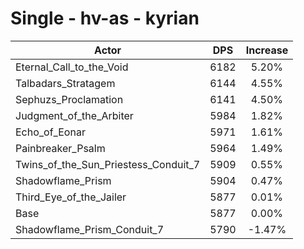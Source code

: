 # Single - hv-as - kyrian
| Actor | DPS | Increase |
|---|:---:|:---:|
|Eternal_Call_to_the_Void|6182|5.20%|
|Talbadars_Stratagem|6144|4.55%|
|Sephuzs_Proclamation|6141|4.50%|
|Judgment_of_the_Arbiter|5984|1.82%|
|Echo_of_Eonar|5971|1.61%|
|Painbreaker_Psalm|5964|1.49%|
|Twins_of_the_Sun_Priestess_Conduit_7|5909|0.55%|
|Shadowflame_Prism|5904|0.47%|
|Third_Eye_of_the_Jailer|5877|0.01%|
|Base|5877|0.00%|
|Shadowflame_Prism_Conduit_7|5790|-1.47%|
